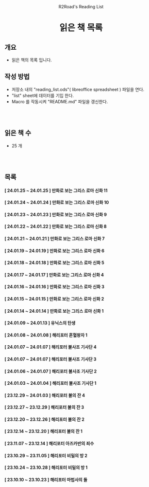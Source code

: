 <div align=center>R2Road's Reading List</div>
<h1 align=center>
읽은 책 목록
</h1>



## 개요
* 읽은 책의 목록 입니다.



## 작성 방법
* 저장소 내의 "reading_list.ods"( libreoffice spreadsheet ) 파일을 연다.
* "list" sheet에 데이터를 기입 한다.
* Macro 를 작동시켜 "README.md" 파일을 갱신한다.



<br><br>
## 읽은 책 수
* 25 개



<br/><br/>
## 목록

#### [ 24.01.25 ~ 24.01.25 ] 만화로 보는 그리스 로마 신화 11
#### [ 24.01.24 ~ 24.01.24 ] 만화로 보는 그리스 로마 신화 10
#### [ 24.01.23 ~ 24.01.23 ] 만화로 보는 그리스 로마 신화 9
#### [ 24.01.22 ~ 24.01.22 ] 만화로 보는 그리스 로마 신화 8
#### [ 24.01.21 ~ 24.01.21 ] 만화로 보는 그리스 로마 신화 7
#### [ 24.01.19 ~ 24.01.19 ] 만화로 보는 그리스 로마 신화 6
#### [ 24.01.18 ~ 24.01.18 ] 만화로 보는 그리스 로마 신화 5
#### [ 24.01.17 ~ 24.01.17 ] 만화로 보는 그리스 로마 신화 4
#### [ 24.01.16 ~ 24.01.16 ] 만화로 보는 그리스 로마 신화 3
#### [ 24.01.15 ~ 24.01.15 ] 만화로 보는 그리스 로마 신화 2
#### [ 24.01.14 ~ 24.01.14 ] 만화로 보는 그리스 로마 신화 1
#### [ 24.01.09 ~ 24.01.13 ] 유닉스의 탄생
#### [ 24.01.08 ~ 24.01.08 ] 해리포터 혼혈왕자 1
#### [ 24.01.07 ~ 24.01.07 ] 해리포터 불사조 기사단 4
#### [ 24.01.07 ~ 24.01.07 ] 해리포터 불사조 기사단 3
#### [ 24.01.06 ~ 24.01.07 ] 해리포터 불사조 기사단 2
#### [ 24.01.03 ~ 24.01.04 ] 해리포터 불사조 기사단 1
#### [ 23.12.29 ~ 24.01.03 ] 해리포터 불의 잔 4
#### [ 23.12.27 ~ 23.12.29 ] 해리포터 불의 잔 3
#### [ 23.12.20 ~ 23.12.26 ] 해리포터 불의 잔 2
#### [ 23.12.14 ~ 23.12.20 ] 해리포터 불의 잔 1
#### [ 23.11.07 ~ 23.12.14 ] 해리포터 아즈카반의 죄수
#### [ 23.10.29 ~ 23.11.05 ] 해리포터 비밀의 방 2
#### [ 23.10.24 ~ 23.10.28 ] 해리포터 비밀의 방 1
#### [ 23.10.10 ~ 23.10.23 ] 해리포터 마법사의 돌